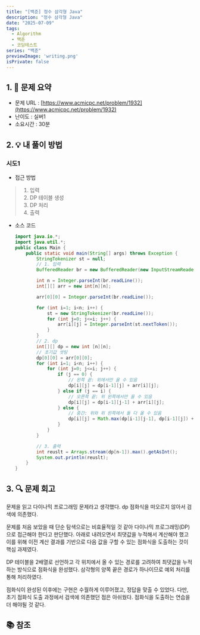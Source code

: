 ```yaml
---
title: "[백준] 정수 삼각형 Java"
description: "정수 삼각형 Java"
date: "2025-07-09"
tags:
  - Algorithm
  - 백준
  - 코딩테스트
series: "백준"
previewImage: 'writing.png' 
isPrivate: false
---
```


## 1. 📝 문제 요약
+ 문제 URL : [https://www.acmicpc.net/problem/1932](https://www.acmicpc.net/problem/1932)
+ 난이도 : 실버1
+ 소요시간 : 30분

## 2. 💡 내 풀이 방법
### 시도1
+ 접근 방법
> 1. 입력
> 2. DP 테이블 생성
> 3. DP 처리
> 4. 출력

+ 소스 코드
    ```java
    import java.io.*;
    import java.util.*;
    public class Main {
        public static void main(String[] args) throws Exception {
            StringTokenizer st = null;
            // 1. 입력
            BufferedReader br = new BufferedReader(new InputStreamReader(System.in));

            int n = Integer.parseInt(br.readLine());
            int[][] arr = new int[n][n];

            arr[0][0] = Integer.parseInt(br.readLine());

            for (int i=1; i<n; i++) {
                st = new StringTokenizer(br.readLine());
                for (int j=0; j<=i; j++) {
                    arr[i][j] = Integer.parseInt(st.nextToken());
                }
            }
            // 2. dp
            int[][] dp = new int [n][n];
            // 초기값 셋팅
            dp[0][0] = arr[0][0];
            for (int i=1; i<n; i++) {
                for (int j=0; j<=i; j++) {
                    if (j == 0) {
                        // 왼쪽 끝: 위에서만 올 수 있음
                        dp[i][j] = dp[i-1][j] + arr[i][j];
                    } else if (j == i) {
                        // 오른쪽 끝: 위 왼쪽에서만 올 수 있음
                        dp[i][j] = dp[i-1][j-1] + arr[i][j];
                    } else {
                        // 중간: 위와 위 왼쪽에서 둘 다 올 수 있음
                        dp[i][j] = Math.max(dp[i-1][j-1], dp[i-1][j]) + arr[i][j];
                    }
                }
            }

            // 3. 출력
            int reuslt = Arrays.stream(dp[n-1]).max().getAsInt();
            System.out.println(reuslt);
        }
    }
    ```
## 3. 🔍 문제 회고
문제을 읽고 다이나믹 프로그래밍 문제라고 생각했다. dp 점화식을 떠오르지 않아서 검색에 의존했다.

문제를 처음 보았을 때 단순 탐색으로는 비효율적일 것 같아 다이나믹 프로그래밍(DP)으로 접근해야 한다고 판단했다.
아래로 내려오면서 최댓값을 누적해서 계산해야 했고 이를 위해 이전 계산 결과를 기반으로 다음 값을 구할 수 있는 점화식을 도출하는 것이 핵심 과제였다.

DP 테이블을 2배열로 선언하고 각 위치에서 올 수 있는 경로를 고려하여 최댓값을 누적하는 방식으로 점화식을 완성했다. 삼각형의 양쪽 끝은 경로가 하나이므로 예외 처리를 통해 처리하였다.

점화식이 완성된 이후에는 구현은 수월하게 이루어졌고, 정답을 맞출 수 있었다.
다만, 초기 점화식 도출 과정에서 검색에 의존했던 점은 아쉬웠다. 점화식을 도출하는 연습을 더 해야될 것 같다.

## 📚 참조